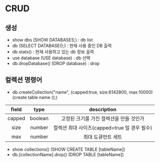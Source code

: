 # CRUD


## 생성
- show dbs (SHOW DATABASES;) : db list
- db (SELECT DATABASE();) : 현재 사용 중인 DB 출력
- db.stats() : 현재 사용하고 있는 db 정보 출력
- use database (USE database) : db 선택
- db.dropDatabase() (DROP database) : drop



## 컬렉션 명령어
- db.createCollection("name", {capped:true, size:6142800, max:10000) (create table name ();)

| field  |  type   |           description           |
|:------:|:-------:|:-------------------------------:|
| capped | boolean |     고정된 크기를 가진 컬렉션을 만들 것인가      |
|  size  | number  | 컬렉션 최대 사이즈(capped=true 일 경우 필수) |
|  max   | number  |           최대 도큐먼트 세트            |


- show collections() (SHOW CREATE TABLE [tableName])
- db.[collectionName].drop() (DROP TABLE [tableName])
